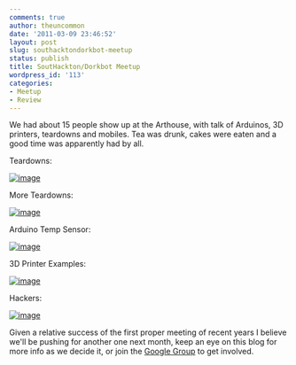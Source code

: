 ```yaml
---
comments: true
author: theuncommon
date: '2011-03-09 23:46:52'
layout: post
slug: southacktondorkbot-meetup
status: publish
title: SoutHackton/Dorkbot Meetup
wordpress_id: '113'
categories:
- Meetup
- Review
---
```


We had about 15 people show up at the Arthouse, with talk of Arduinos,
3D printers, teardowns and mobiles. Tea was drunk, cakes were eaten and
a good time was apparently had by all. 

Teardowns:

[![image](http://farm6.static.flickr.com/5178/5513423324_f09268a54c.jpg)](http://www.flickr.com/photos/57119013@N03/5513423324/sizes/m/in/photostream/)

More Teardowns:

[![image](http://farm6.static.flickr.com/5179/5513418630_7ba238dc0b.jpg)](http://www.flickr.com/photos/57119013@N03/5513418630/sizes/m/in/photostream/)

Arduino Temp Sensor:

[![image](http://farm6.static.flickr.com/5098/5513421910_d26386408a.jpg)](http://www.flickr.com/photos/57119013@N03/5513421910/sizes/m/in/photostream/)

3D Printer Examples:

[![image](http://farm6.static.flickr.com/5132/5512824671_b827fd3941.jpg)](http://www.flickr.com/photos/57119013@N03/5512824671/sizes/m/in/photostream/)

Hackers:

[![image](http://farm6.static.flickr.com/5092/5512821035_596a8bc824.jpg)](http://www.flickr.com/photos/57119013@N03/5512821035/sizes/m/in/photostream/)

Given a relative success of the first proper meeting of recent years I
believe we'll be pushing for another one next month, keep an eye on this
blog for more info as we decide it, or join the 
[Google Group](http://groups.google.com/group/southackton) to get involved.

